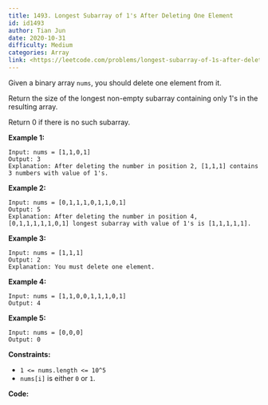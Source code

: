 ```yaml
---
title: 1493. Longest Subarray of 1's After Deleting One Element
id: id1493
author: Tian Jun
date: 2020-10-31
difficulty: Medium
categories: Array
link: <https://leetcode.com/problems/longest-subarray-of-1s-after-deleting-one-element/description/>
---
```


Given a binary array `nums`, you should delete one element from it.

Return the size of the longest non-empty subarray containing only 1's in the
resulting array.

Return 0 if there is no such subarray.



**Example 1:**
            
	Input: nums = [1,1,0,1]    
	Output: 3    
	Explanation: After deleting the number in position 2, [1,1,1] contains 3 numbers with value of 1's.

**Example 2:**
            
	Input: nums = [0,1,1,1,0,1,1,0,1]    
	Output: 5    
	Explanation: After deleting the number in position 4, [0,1,1,1,1,1,0,1] longest subarray with value of 1's is [1,1,1,1,1].

**Example 3:**
            
	Input: nums = [1,1,1]    
	Output: 2    
	Explanation: You must delete one element.

**Example 4:**
            
	Input: nums = [1,1,0,0,1,1,1,0,1]    
	Output: 4    

**Example 5:**
            
	Input: nums = [0,0,0]    
	Output: 0    



**Constraints:**

  * `1 <= nums.length <= 10^5`
  * `nums[i]` is either `0` or `1`.


**Code:**
